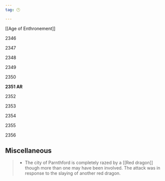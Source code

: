 ```yaml
---
tag: 🕛

---
```

[[Age of Enthronement]]


2346

2347

2348

2349

2350

**2351 AR**

2352

2353

2354

2355

2356



## Miscellaneous

>  - The city of Parnthford is completely razed by a [[Red dragon]] though more than one may have been involved. The attack was in response to the slaying of another red dragon.






